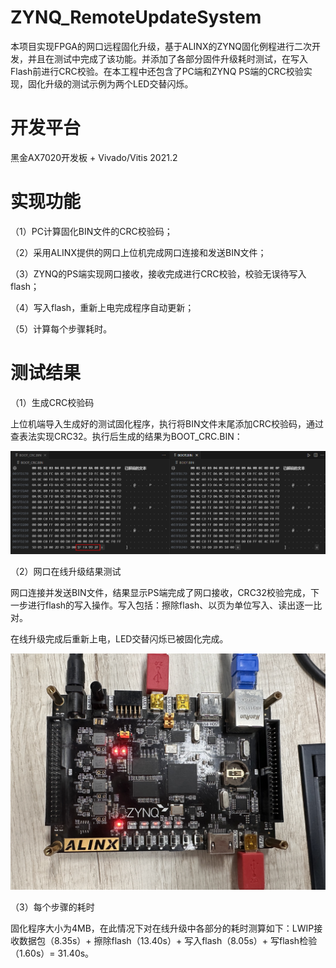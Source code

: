 # ZYNQ_RemoteUpdateSystem
本项目实现FPGA的网口远程固化升级，基于ALINX的ZYNQ固化例程进行二次开发，并且在测试中完成了该功能。并添加了各部分固件升级耗时测试，在写入Flash前进行CRC校验。在本工程中还包含了PC端和ZYNQ PS端的CRC校验实现，固化升级的测试示例为两个LED交替闪烁。

# 开发平台

黑金AX7020开发板 + Vivado/Vitis 2021.2

# 实现功能

（1）PC计算固化BIN文件的CRC校验码；

（2）采用ALINX提供的网口上位机完成网口连接和发送BIN文件；

（3）ZYNQ的PS端实现网口接收，接收完成进行CRC校验，校验无误待写入flash；

（4）写入flash，重新上电完成程序自动更新；

（5）计算每个步骤耗时。

# 测试结果

（1）生成CRC校验码

上位机端导入生成好的测试固化程序，执行将BIN文件末尾添加CRC校验码，通过查表法实现CRC32。执行后生成的结果为BOOT_CRC.BIN：

![image](./image/CRC32校验码.png)

（2）网口在线升级结果测试

网口连接并发送BIN文件，结果显示PS端完成了网口接收，CRC32校验完成，下一步进行flash的写入操作。写入包括：擦除flash、以页为单位写入、读出逐一比对。

在线升级完成后重新上电，LED交替闪烁已被固化完成。

![image](./image/在线升级测试结果.JPG)

（3）每个步骤的耗时

固化程序大小为4MB，在此情况下对在线升级中各部分的耗时测算如下：LWIP接收数据包（8.35s）+ 擦除flash（13.40s）+ 写入flash（8.05s）+ 写flash检验（1.60s）= 31.40s。
